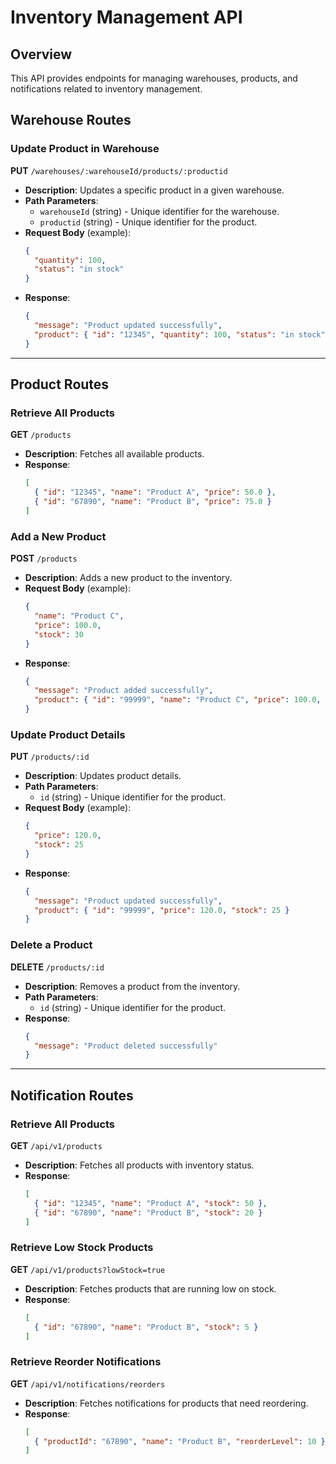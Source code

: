 # Inventory Management API

## Overview
This API provides endpoints for managing warehouses, products, and notifications related to inventory management.

## Warehouse Routes

### Update Product in Warehouse
**PUT** `/warehouses/:warehouseId/products/:productid`
- **Description**: Updates a specific product in a given warehouse.
- **Path Parameters**:
  - `warehouseId` (string) - Unique identifier for the warehouse.
  - `productid` (string) - Unique identifier for the product.
- **Request Body** (example):
  ```json
  {
    "quantity": 100,
    "status": "in stock"
  }
  ```
- **Response**:
  ```json
  {
    "message": "Product updated successfully",
    "product": { "id": "12345", "quantity": 100, "status": "in stock" }
  }
  ```

---

## Product Routes

### Retrieve All Products
**GET** `/products`
- **Description**: Fetches all available products.
- **Response**:
  ```json
  [
    { "id": "12345", "name": "Product A", "price": 50.0 },
    { "id": "67890", "name": "Product B", "price": 75.0 }
  ]
  ```

### Add a New Product
**POST** `/products`
- **Description**: Adds a new product to the inventory.
- **Request Body** (example):
  ```json
  {
    "name": "Product C",
    "price": 100.0,
    "stock": 30
  }
  ```
- **Response**:
  ```json
  {
    "message": "Product added successfully",
    "product": { "id": "99999", "name": "Product C", "price": 100.0, "stock": 30 }
  }
  ```

### Update Product Details
**PUT** `/products/:id`
- **Description**: Updates product details.
- **Path Parameters**:
  - `id` (string) - Unique identifier for the product.
- **Request Body** (example):
  ```json
  {
    "price": 120.0,
    "stock": 25
  }
  ```
- **Response**:
  ```json
  {
    "message": "Product updated successfully",
    "product": { "id": "99999", "price": 120.0, "stock": 25 }
  }
  ```

### Delete a Product
**DELETE** `/products/:id`
- **Description**: Removes a product from the inventory.
- **Path Parameters**:
  - `id` (string) - Unique identifier for the product.
- **Response**:
  ```json
  {
    "message": "Product deleted successfully"
  }
  ```

---

## Notification Routes

### Retrieve All Products
**GET** `/api/v1/products`
- **Description**: Fetches all products with inventory status.
- **Response**:
  ```json
  [
    { "id": "12345", "name": "Product A", "stock": 50 },
    { "id": "67890", "name": "Product B", "stock": 20 }
  ]
  ```

### Retrieve Low Stock Products
**GET** `/api/v1/products?lowStock=true`
- **Description**: Fetches products that are running low on stock.
- **Response**:
  ```json
  [
    { "id": "67890", "name": "Product B", "stock": 5 }
  ]
  ```

### Retrieve Reorder Notifications
**GET** `/api/v1/notifications/reorders`
- **Description**: Fetches notifications for products that need reordering.
- **Response**:
  ```json
  [
    { "productId": "67890", "name": "Product B", "reorderLevel": 10 }
  ]
  ```


